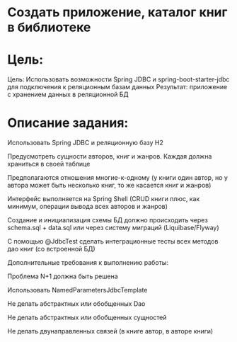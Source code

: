 #  Создать приложение, каталог книг в библиотеке

# Цель:

Цель: Использовать возможности Spring JDBC и spring-boot-starter-jdbc для подключения к реляционным базам данных
Результат: приложение с хранением данных в реляционной БД

# Описание задания:
Использовать Spring JDBC и реляционную базу H2

Предусмотреть сущности авторов, книг и жанров. Каждая должна храниться в своей таблице

Предполагаются отношения многие-к-одному (у книги один автор, но у автора может быть несколько книг, то же касается книг и жанров)

Интерфейс выполняется на Spring Shell (CRUD книги плюс, как минимум, операции вывода всех авторов и жанров)

Создание и инициализация схемы БД должно происходить через schema.sql + data.sql или через систему миграций (Liquibase/Flyway)

С помощью @JdbcTest сделать интеграционные тесты всех методов дао книг (со встроенной БД)

Дополнительные требования к выполнению работы:

Проблема N+1 должна быть решена

Использовать NamedParametersJdbcTemplate

Не делать абстрактных или обобщенных Dao

Не делать абстрактных или обобщенных сущностей

Не делать двунаправленных связей (в книге автор, в авторе книги)